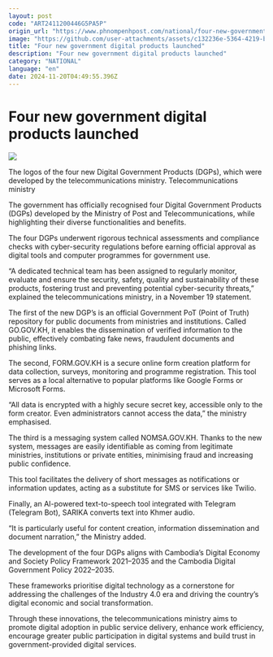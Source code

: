```yaml
---
layout: post
code: "ART2411200446G5PA5P"
origin_url: "https://www.phnompenhpost.com/national/four-new-government-digital-products-launched"
image: "https://github.com/user-attachments/assets/c132236e-5364-4219-bda9-286665af133e"
title: "Four new government digital products launched"
description: "​​Four new government digital products launched​"
category: "NATIONAL"
language: "en"
date: 2024-11-20T04:49:55.396Z
---
```


# Four new government digital products launched

![](https://github.com/user-attachments/assets/2a473e47-0533-4976-b723-dcd4dac15da9)

The logos of the four new Digital Government Products (DGPs), which were developed by the telecommunications ministry. Telecommunications ministry

The government has officially recognised four Digital Government Products (DGPs) developed by the Ministry of Post and Telecommunications, while highlighting their diverse functionalities and benefits.

The four DGPs underwent rigorous technical assessments and compliance checks with cyber-security regulations before earning official approval as digital tools and computer programmes for government use.

“A dedicated technical team has been assigned to regularly monitor, evaluate and ensure the security, safety, quality and sustainability of these products, fostering trust and preventing potential cyber-security threats,” explained the telecommunications ministry, in a November 19 statement.

The first of the new DGP’s is an official Government PoT (Point of Truth) repository for public documents from ministries and institutions. Called GO.GOV.KH, it enables the dissemination of verified information to the public, effectively combating fake news, fraudulent documents and phishing links.

The second, FORM.GOV.KH is a secure online form creation platform for data collection, surveys, monitoring and programme registration. This tool serves as a local alternative to popular platforms like Google Forms or Microsoft Forms.

“All data is encrypted with a highly secure secret key, accessible only to the form creator. Even administrators cannot access the data,” the ministry emphasised.

The third is a messaging system called NOMSA.GOV.KH. Thanks to the new system, messages are easily identifiable as coming from legitimate ministries, institutions or private entities, minimising fraud and increasing public confidence.

This tool facilitates the delivery of short messages as notifications or information updates, acting as a substitute for SMS or services like Twilio. 

Finally, an AI-powered text-to-speech tool integrated with Telegram (Telegram Bot), SARIKA converts text into Khmer audio. 

“It is particularly useful for content creation, information dissemination and document narration,” the Ministry added. 

The development of the four DGPs aligns with Cambodia’s Digital Economy and Society Policy Framework 2021–2035 and the Cambodia Digital Government Policy 2022–2035. 

These frameworks prioritise digital technology as a cornerstone for addressing the challenges of the Industry 4.0 era and driving the country’s digital economic and social transformation.

Through these innovations, the telecommunications ministry aims to promote digital adoption in public service delivery, enhance work efficiency, encourage greater public participation in digital systems and build trust in government-provided digital services.